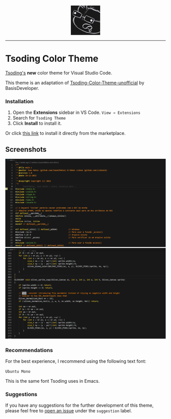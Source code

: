 <br>

<div align="center">
      <img src="icons/tsoding.jpg">
</div>

<hr>

# Tsoding Color Theme

[Tsoding's](https://www.youtube.com/@TsodingDaily) __new__ color theme for Visual Studio Code.

This theme is an adaptation of [Tsoding-Color-Theme-unofficial](https://github.com/BasisDeveloper/Tsoding-Color-Theme-unofficial) by BasisDeveloper.

### Installation

1. Open the **Extensions** sidebar in VS Code. `View → Extensions`
2. Search for `Tsoding Theme`
3. Click **Install** to install it.

Or click [this link](https://marketplace.visualstudio.com/items?itemName=JoaoAJMAtos.tsoding-theme) to install it directly from the marketplace.

## Screenshots

<div align="center">
      <img src="screenshots/Tsoding-Theme-1.png">
      <img src="screenshots/Tsoding-Theme-2.png">
</div>

### Recommendations

For the best experience, I recommend using the following text font:

`Ubuntu Mono`

This is the same font Tsoding uses in Emacs.

### Suggestions

If you have any suggestions for the further development of this theme, please feel free to [open an issue](https://github.com/JoaoAJMatos/Tsoding-Color-Theme/issues/new) under the `suggestion` label.
